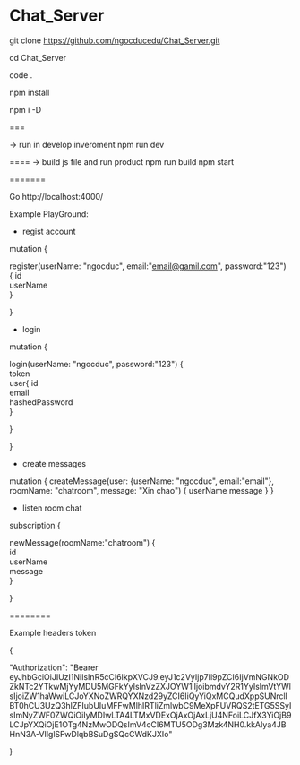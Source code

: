 # Chat_Server

git clone https://github.com/ngocducedu/Chat_Server.git

cd Chat_Server

code .

npm install

npm i -D

===

-> run in develop inveroment
npm run dev

==== 
-> build js file and run product
npm run build
npm start

=======

Go http://localhost:4000/

Example PlayGround:

* regist account 

mutation {

  register(userName: "ngocduc", email:"email@gamil.com", password:"123") {
    id  
    userName    
  }
  
}

* login 

mutation {

  login(userName: "ngocduc", password:"123") {  
    token    
    user{ 
      id      
      email      
      hashedPassword      
    }
    
  }
  
}



* create messages


mutation {
  createMessage(user: {userName: "ngocduc", email:"email"},
    					roomName: "chatroom",
    					message: "Xin chao") {
    userName
		message
  }
}


* listen room chat


subscription {

  newMessage(roomName:"chatroom") {  
    id   
    userName    
    message    
  }
  
}


========


Example headers token


{

  "Authorization": "Bearer eyJhbGciOiJIUzI1NiIsInR5cCI6IkpXVCJ9.eyJ1c2VyIjp7Il9pZCI6IjVmNGNkODZkNTc2YTkwMjYyMDU5MGFkYyIsInVzZXJOYW1lIjoibmdvY2R1YyIsImVtYWlsIjoiZW1haWwiLCJoYXNoZWRQYXNzd29yZCI6IiQyYiQxMCQudXppSUNrcllBT0hCU3UzQ3hlZFIubUIuMFFwMlhIRTliZmlwbC9MeXpFUVRQS2tETG5SSyIsImNyZWF0ZWQiOiIyMDIwLTA4LTMxVDExOjAxOjAxLjU4NFoiLCJfX3YiOjB9LCJpYXQiOjE1OTg4NzMwODQsImV4cCI6MTU5ODg3Mzk4NH0.kkAIya4JBHnN3A-VIlglSFwDlqbBSuDgSQcCWdKJXIo"
 
}


